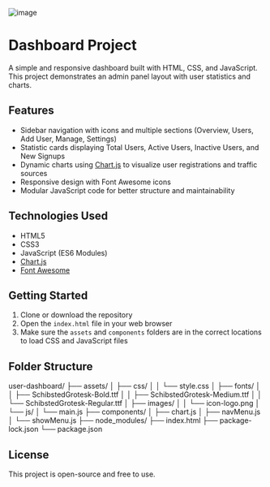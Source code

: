 ![image](https://github.com/user-attachments/assets/ab779a06-28d8-4b6b-8975-3baedb117541)

# Dashboard Project

A simple and responsive dashboard built with HTML, CSS, and JavaScript.  
This project demonstrates an admin panel layout with user statistics and charts.


## Features

- Sidebar navigation with icons and multiple sections (Overview, Users, Add User, Manage, Settings)  
- Statistic cards displaying Total Users, Active Users, Inactive Users, and New Signups  
- Dynamic charts using [Chart.js](https://www.chartjs.org/) to visualize user registrations and traffic sources  
- Responsive design with Font Awesome icons  
- Modular JavaScript code for better structure and maintainability  

## Technologies Used

- HTML5  
- CSS3  
- JavaScript (ES6 Modules)  
- [Chart.js](https://www.chartjs.org/)  
- [Font Awesome](https://fontawesome.com/)  

## Getting Started

1. Clone or download the repository  
2. Open the `index.html` file in your web browser  
3. Make sure the `assets` and `components` folders are in the correct locations to load CSS and JavaScript files  

## Folder Structure

user-dashboard/
├── assets/
│   ├── css/
│   │   └── style.css
│   ├── fonts/
│   │   ├── SchibstedGrotesk-Bold.ttf
│   │   ├── SchibstedGrotesk-Medium.ttf
│   │   └── SchibstedGrotesk-Regular.ttf
│   ├── images/
│   │   └── icon-logo.png
│   └── js/
│       └── main.js
├── components/
│   ├── chart.js
│   ├── navMenu.js
│   └── showMenu.js
├── node_modules/
├── index.html
├── package-lock.json
└── package.json


## License

This project is open-source and free to use.

